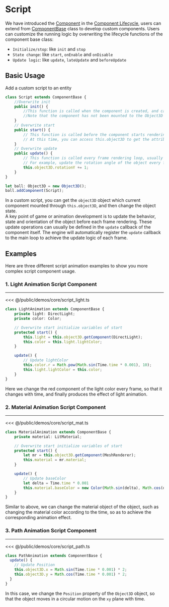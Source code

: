 # Script

We have introduced the [Component](/guide/core/component) in the [Component Lifecycle](/guide/core/component#life-cycle), users can extend from [ComponentBase](/api/classes/ComponentBase) class to develop custom components. Users can customize the running logic by overwriting the lifecycle functions of the component base class:
 - `Initialize/stop`: like `init` and `stop`
 - `State change`: like `start`, `onEnable` and `onDisable`
 - `Update logic`: like `update`, `lateUpdate` and `beforeUpdate`


## Basic Usage
Add a custom script to an entity
```ts
class Script extends ComponentBase {
    //Overwrite init
    public init() {
        //This function is called when the component is created, and can be used to initialize internal variables
        //Note that the component has not been mounted to the Object3D at this time, so it cannot be accessed by this.object3D
    }
    // Overwrite start
    public start() {
        // This function is called before the component starts rendering,
        // At this time, you can access this.object3D to get the attributes of the node or other components
    }
    // Overwrite update
    public update() {
        // This function is called every frame rendering loop, usually defined the node's loop logic
        // For example, update the rotation angle of the object every frame
        this.object3D.rotationY += 1;
    }
}

let ball: Object3D = new Object3D();
ball.addComponent(Script);
```
In a custom script, you can get the `object3D` object which current component mounted through `this.object3D`, and then change the object state.  
A key point of game or animation development is to update the behavior, state and orientation of the object before each frame rendering. These update operations can usually be defined in the `update` callback of the component itself. The engine will automatically register the `update` callback to the main loop to achieve the update logic of each frame.

## Examples
Here are three different script animation examples to show you more complex script component usage.

### 1. Light Animation Script Component
---
<Demo src="/demos/core/script_light.ts"></Demo>

<<< @/public/demos/core/script_light.ts

```ts
class LightAnimation extends ComponentBase {
    private light: DirectLight;
    private color: Color;

    // Overwrite start initialize variables of start
    protected start() {
        this.light = this.object3D.getComponent(DirectLight);
        this.color = this.light.lightColor;
    }

    update() {
        // Update lightColor
        this.color.r = Math.pow(Math.sin(Time.time * 0.001), 10);
        this.light.lightColor = this.color;
    }
}
```
Here we change the red component of the light color every frame, so that it changes with time, and finally produces the effect of light animation.

### 2. Material Animation Script Component
---
<Demo src="/demos/core/script_mat.ts"></Demo>

<<< @/public/demos/core/script_mat.ts

```ts
class MaterialAnimation extends ComponentBase {
    private material: LitMaterial;

    // Overwrite start initialize variables of start
    protected start() {
        let mr = this.object3D.getComponent(MeshRenderer);
        this.material = mr.material;
    }

    update() {
        // Update baseColor
        let delta = Time.time * 0.001
        this.material.baseColor = new Color(Math.sin(delta), Math.cos(delta), Math.sin(delta));
    }
}
```
Similar to above, we can change the material object of the object, such as changing the material color according to the time, so as to achieve the corresponding animation effect.

### 3. Path Animation Script Component
---
<Demo src="/demos/core/script_path.ts"></Demo>

<<< @/public/demos/core/script_path.ts

```ts
class PathAnimation extends ComponentBase {
  update() {
    // Update Position
    this.object3D.x = Math.sin(Time.time * 0.001) * 2;
    this.object3D.y = Math.cos(Time.time * 0.001) * 2;
  }
}
```
In this case, we change the `Position` property of the `Object3D` object, so that the object moves in a circular motion on the `xy` plane with time.
